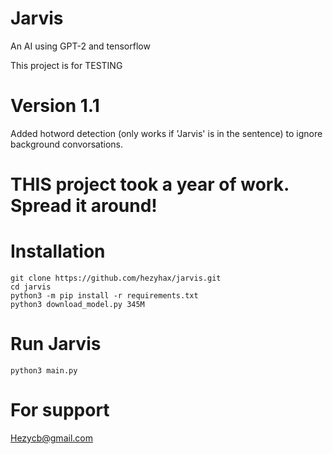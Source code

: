 # Jarvis
An AI using GPT-2 and tensorflow

This project is for TESTING

# Version 1.1 

Added hotword detection (only works if 'Jarvis' is in the sentence) to ignore background convorsations.

# THIS project took a year of work. Spread it around!
# Installation
```
git clone https://github.com/hezyhax/jarvis.git
cd jarvis
python3 -m pip install -r requirements.txt
python3 download_model.py 345M
```
# Run Jarvis
```
python3 main.py
```
# For support

Hezycb@gmail.com

